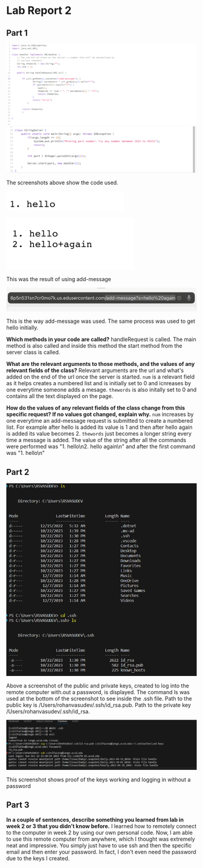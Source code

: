 # Lab Report 2

## Part 1

![Image](code.png)
![Image](0729A363-A8B7-4F40-AFA7-DDFDEDC73686.jpeg)

The screenshots above show the code used. 

![Image](3295DBB4-1003-4F36-B183-A2ABE2BF27AA.jpeg)



![Image](B579E069-E089-42D1-B161-4DF30160D798.jpeg)

This was the result of using add-message

![Image](FF5A0DBA-6106-4BFB-A4C9-B09171BBB404.jpeg)

This is the way add-message was used. The same process was used to get hello initially.

**Which methods in your code are called?**
handleRequest is called. The main method is also called and inside this method the start method from the server class is called.

**What are the relevant arguments to those methods, and the values of any relevant fields of the class?**
Relevant arguments are the url and what's added on the end of the url once the server is started. 
`num` is a relevant field as it helps creates a numbered list and is initially set to 0 and icnreases by one everytime someone adds a mesage.
`thewords` is also initally set to 0 and contains all the text displayed on the page.

**How do the values of any relevant fields of the class change from this specific request? If no values got changed, explain why.**
`num` increases by one everytime an add-message request is submitted to create a numbered list. For example after hello is added its value is 1 and then after hello again is added its value becomes 2.
`thewords` just becomes a longer string every time a message is added. The value of the string after all the commands were performed was "1. hello\n2. hello again\n" and after the first command was "1. hello\n"

## Part 2

![Image](Thekeys.png)

Above a screenshot of the public and private keys, created to log into the remote computer with.out a password, is displayed. The command ls was used at the bottom of the screenshot to see inside the .ssh file.
Path to the public key is /Users/rohanvasudev/.ssh/id_rsa.pub. Path to the private key /Users/rohanvasudev/.ssh/id_rsa.

![Image](withoutpasswword.png)

This screenshot shows proof of the keys working and logging in without a password 

## Part 3
**In a couple of sentences, describe something you learned from lab in week 2 or 3 that you didn’t know before.**
I learned how to remotely connect to the computer in week 2 by using our own personal code. Now, I am able to use this remote computer from anywhere, which I thought was extremely neat and impressive. You simply just have to use ssh and then the specific email and then enter your password. In fact, I don't even need the password due to the keys I created.
